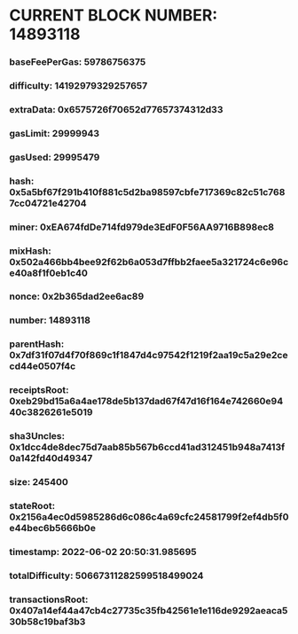 # CURRENT BLOCK NUMBER: 14893118

### baseFeePerGas: 59786756375
### difficulty: 14192979329257657
### extraData: 0x6575726f70652d77657374312d33
### gasLimit: 29999943
### gasUsed: 29995479
### hash: 0x5a5bf67f291b410f881c5d2ba98597cbfe717369c82c51c7687cc04721e42704
### miner: 0xEA674fdDe714fd979de3EdF0F56AA9716B898ec8
### mixHash: 0x502a466bb4bee92f62b6a053d7ffbb2faee5a321724c6e96ce40a8f1f0eb1c40
### nonce: 0x2b365dad2ee6ac89
### number: 14893118
### parentHash: 0x7df31f07d4f70f869c1f1847d4c97542f1219f2aa19c5a29e2cecd44e0507f4c
### receiptsRoot: 0xeb29bd15a6a4ae178de5b137dad67f47d16f164e742660e9440c3826261e5019
### sha3Uncles: 0x1dcc4de8dec75d7aab85b567b6ccd41ad312451b948a7413f0a142fd40d49347
### size: 245400
### stateRoot: 0x2156a4ec0d5985286d6c086c4a69cfc24581799f2ef4db5f0e44bec6b5666b0e
### timestamp: 2022-06-02 20:50:31.985695
### totalDifficulty: 50667311282599518499024
### transactionsRoot: 0x407a14ef44a47cb4c27735c35fb42561e1e116de9292aeaca530b58c19baf3b3
